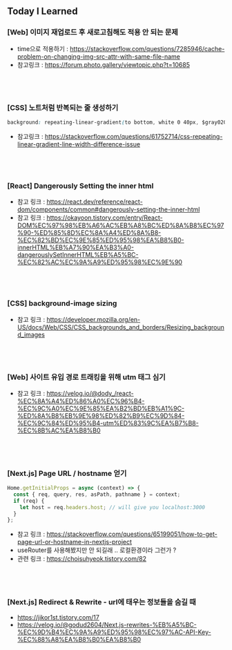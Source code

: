 ## Today I Learned

### [Web] 이미지 재업로드 후 새로고침해도 적용 안 되는 문제

- time으로 적용하기 : https://stackoverflow.com/questions/7285946/cache-problem-on-changing-img-src-attr-with-same-file-name
- 참고링크 : https://forum.photo.gallery/viewtopic.php?t=10685

## <br />

### [CSS] 노트처럼 반복되는 줄 생성하기

```css
background: repeating-linear-gradient(to bottom, white 0 40px, $gray020 0 41px);
```

- 참고링크 : https://stackoverflow.com/questions/61752714/css-repeating-linear-gradient-line-width-difference-issue

## <br />

### [React] Dangerously Setting the inner html

- 참고 링크 : https://react.dev/reference/react-dom/components/common#dangerously-setting-the-inner-html
- 참고 링크 : https://okayoon.tistory.com/entry/React-DOM%EC%97%98%EB%A6%AC%EB%A8%BC%ED%8A%B8%EC%97%90-%ED%85%8D%EC%8A%A4%ED%8A%B8-%EC%82%BD%EC%9E%85%ED%95%98%EA%B8%B0-innerHTML%EB%A7%90%EA%B3%A0-dangerouslySetInnerHTML%EB%A5%BC-%EC%82%AC%EC%9A%A9%ED%95%98%EC%9E%90

## <br />

### [CSS] background-image sizing

- 참고 링크 : https://developer.mozilla.org/en-US/docs/Web/CSS/CSS_backgrounds_and_borders/Resizing_background_images

## <br />

### [Web] 사이트 유입 경로 트래킹을 위해 utm 태그 심기

- 참고 링크 : https://velog.io/@dody_/react-%EC%8A%A4%ED%86%A0%EC%96%B4-%EC%9C%A0%EC%9E%85%EA%B2%BD%EB%A1%9C-%ED%8A%B8%EB%9E%98%ED%82%B9%EC%9D%84-%EC%9C%84%ED%95%B4-utm%ED%83%9C%EA%B7%B8-%EC%8B%AC%EA%B8%B0

## <br />

### [Next.js] Page URL / hostname 얻기

```javascript
Home.getInitialProps = async (context) => {
  const { req, query, res, asPath, pathname } = context;
  if (req) {
    let host = req.headers.host; // will give you localhost:3000
  }
};
```

- 참고 링크 : https://stackoverflow.com/questions/65199051/how-to-get-page-url-or-hostname-in-nextjs-project
- useRouter를 사용해봤지만 안 되길래 .. 로컬환경이라 그런가 ?
- 관련 링크 : https://choisuhyeok.tistory.com/82

## <br />

### [Next.js] Redirect & Rewrite - url에 태우는 정보들을 숨길 때

- https://jikor1st.tistory.com/17
- https://velog.io/@godud2604/Next.js-rewrites-%EB%A5%BC-%EC%9D%B4%EC%9A%A9%ED%95%98%EC%97%AC-API-Key-%EC%88%A8%EA%B8%B0%EA%B8%B0
